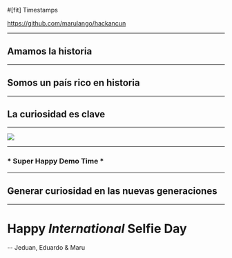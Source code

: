 #[fit] Timestamps

https://github.com/marulango/hackancun

---

## Amamos la historia

---
## Somos un país rico en historia

---

## La **curiosidad** es **clave**

---

![](http://f.cl.ly/items/1v293u382I412J45173s/Screen%20Shot%202016-06-21%20at%202.37.23%20PM.png)

---

### * Super Happy Demo Time * 


---

## Generar curiosidad en las nuevas generaciones


---

# Happy *International* Selfie Day
-- Jeduan, Eduardo & Maru

